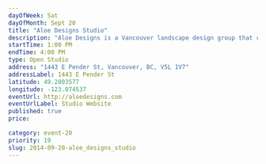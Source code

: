 ```yaml
---
dayOfWeek: Sat
dayOfMonth: Sept 20
title: "Aloe Designs Studio"
description: "Aloe Designs is a Vancouver landscape design group that creates fresh outdoor living spaces—cultivating sustainable communities one patio, balcony, backyard, rooftop, and container garden at a time."
startTime: 1:00 PM
endTime: 4:00 PM
type: Open Studio
address: "1443 E Pender St, Vancouver, BC, V5L 1V7"
addressLabel: 1443 E Pender St
latitude: 49.2803577
longitude: -123.074537
eventUrl: http://aloedesigns.com
eventUrlLabel: Studio Website
published: true
price: 

category: event-20
priority: 19
slug: 2014-09-20-aloe_designs_studio
---
```

